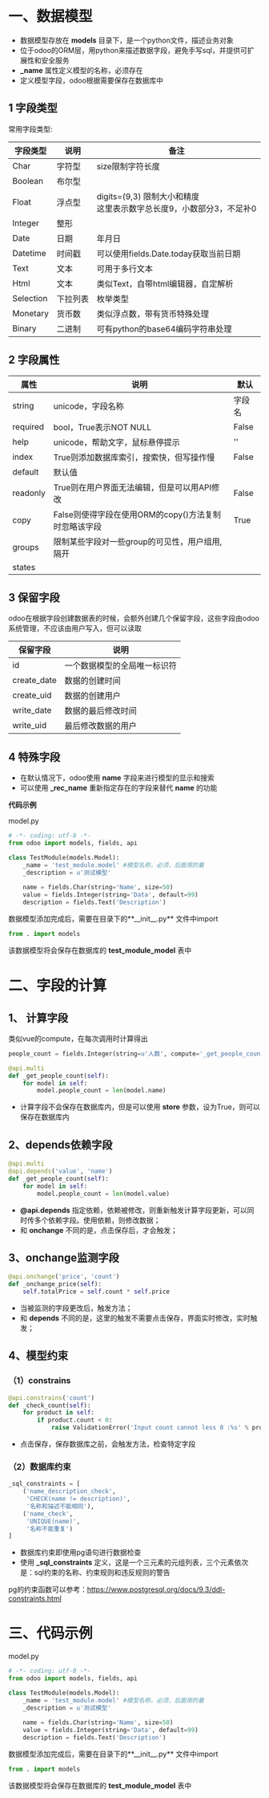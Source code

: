 #  一、数据模型

- 数据模型存放在 **models** 目录下，是一个python文件，描述业务对象
- 位于odoo的ORM层，用python来描述数据字段，避免手写sql，并提供可扩展性和安全服务
- **_name** 属性定义模型的名称，必须存在
- 定义模型字段，odoo根据需要保存在数据库中

## 1 字段类型

常用字段类型:

| 字段类型  | 说明     | 备注                                                         |
| --------- | -------- | ------------------------------------------------------------ |
| Char      | 字符型   | size限制字符长度                                             |
| Boolean   | 布尔型   |                                                              |
| Float     | 浮点型   | digits=(9,3) 限制大小和精度<br/>这里表示数字总长度9，小数部分3，不足补0 |
| Integer   | 整形     |                                                              |
| Date      | 日期     | 年月日                                                       |
| Datetime  | 时间戳   | 可以使用fields.Date.today获取当前日期                        |
| Text      | 文本     | 可用于多行文本                                               |
| Html      | 文本     | 类似Text，自带html编辑器，自定解析                           |
| Selection | 下拉列表 | 枚举类型                                                     |
| Monetary  | 货币数   | 类似浮点数，带有货币特殊处理                                 |
| Binary    | 二进制   | 可有python的base64编码字符串处理                             |

## 2 字段属性

| 属性     | 说明                                                 | 默认   |
| -------- | ---------------------------------------------------- | ------ |
| string   | unicode，字段名称                                    | 字段名 |
| required | bool，True表示NOT NULL                               | False  |
| help     | unicode，帮助文字，鼠标悬停提示                      | ''     |
| index    | True则添加数据库索引，搜索快，但写操作慢             | False  |
| default  | 默认值                                               |        |
| readonly | True则在用户界面无法编辑，但是可以用API修改          | False  |
| copy     | False则使得字段在使用ORM的copy()方法复制时忽略该字段 | True   |
| groups   | 限制某些字段对一些group的可见性，用户组用,隔开       |        |
| states   |                                                      |        |

## 3 保留字段

odoo在根据字段创建数据表的时候，会额外创建几个保留字段，这些字段由odoo系统管理，不应该由用户写入，但可以读取

| 保留字段    | 说明                         |
| ----------- | ---------------------------- |
| id          | 一个数据模型的全局唯一标识符 |
| create_date | 数据的创建时间               |
| create_uid  | 数据的创建用户               |
| write_date  | 数据的最后修改时间           |
| write_uid   | 最后修改数据的用户           |

## 4 特殊字段

- 在默认情况下，odoo使用 **name** 字段来进行模型的显示和搜索
- 可以使用 **_rec_name** 重新指定存在的字段来替代 **name** 的功能

**代码示例**

model.py

```python
# -*- coding: utf-8 -*-
from odoo import models, fields, api

class TestModule(models.Model):
    _name = 'test_module.model' #模型名称，必须，后面用的着
    _description = u'测试模型'
    
    name = fields.Char(string='Name', size=50)
    value = fields.Integer(string='Data', default=99)
    description = fields.Text('Description')
```

数据模型添加完成后，需要在目录下的**\_\_init\_\_.py** 文件中import

```python
from . import models
```

该数据模型将会保存在数据库的 **test_module_model** 表中

# 二、字段的计算

## 1、 计算字段

类似vue的compute，在每次调用时计算得出

```python
people_count = fields.Integer(string=u'人数', compute='_get_people_count', store=True)

@api.multi
def _get_people_count(self):
	for model in self:
		model.people_count = len(model.name)
```

- 计算字段不会保存在数据库内，但是可以使用 **store** 参数，设为True，则可以保存在数据库内

## 2、depends依赖字段

```python
@api.multi
@api.depends('value', 'name')
def _get_people_count(self):
	for model in self:
		model.people_count = len(model.value)
```

- **@api.depends** 指定依赖，依赖被修改，则重新触发计算字段更新，可以同时传多个依赖字段。使用依赖，则修改数据；
- 和 **onchange** 不同的是，点击保存后，才会触发；

## 3、onchange监测字段

```python
@api.onchange('price', 'count')
def _onchange_price(self):
	self.totalPrice = self.count * self.price
```

- 当被监测的字段更改后，触发方法；
- 和 **depends** 不同的是，这里的触发不需要点击保存，界面实时修改，实时触发；

## 4、模型约束
### （1）constrains
```python
@api.constrains('count')
def _check_count(self):
	for product in self:
		if product.count < 0:
			raise ValidationError('Input count cannot less 0 :%s' % product.count)
```

- 点击保存，保存数据库之前，会触发方法，检查特定字段
### （2）数据库约束
```python
_sql_constraints = [
    ('name_description_check',
     'CHECK(name != description)',
     '名称和描述不能相同'),
    ('name_check',
     'UNIQUE(name)',
     '名称不能重复')
]
```
- 数据库约束即使用pg语句进行数据检查
- 使用 **_sql_constraints** 定义，这是一个三元素的元组列表，三个元素依次是：sql约束的名称、约束规则和违反规则的警告

pg的约束函数可以参考：https://www.postgresql.org/docs/9.3/ddl-constraints.html

# 三、代码示例

model.py

```python
# -*- coding: utf-8 -*-
from odoo import models, fields, api

class TestModule(models.Model):
    _name = 'test_module.model' #模型名称，必须，后面用的着
    _description = u'测试模型'
    
    name = fields.Char(string='Name', size=50)
    value = fields.Integer(string='Data', default=99)
    description = fields.Text('Description')
```

数据模型添加完成后，需要在目录下的**\_\_init\_\_.py** 文件中import

```python
from . import models
```

该数据模型将会保存在数据库的 **test_module_model** 表中

